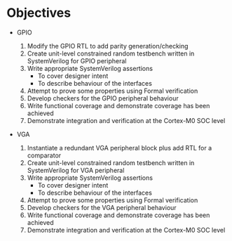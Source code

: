 # Objectives

- GPIO

  1. Modify the GPIO RTL to add parity generation/checking
  2. Create unit-level constrained random testbench written in SystemVerilog for GPIO peripheral
  3. Write appropriate SystemVerilog assertions
     - To cover designer intent
     - To describe behaviour of the interfaces
  4. Attempt to prove some properties using Formal verification
  5. Develop checkers for the GPIO peripheral behaviour
  6. Write functional coverage and demonstrate coverage has been achieved
  7. Demonstrate integration and verification at the Cortex-M0 SOC level

- VGA

  1. Instantiate a redundant VGA peripheral block plus add RTL for a comparator
  2. Create unit-level constrained random testbench written in SystemVerilog for VGA peripheral
  3. Write appropriate SystemVerilog assertions
     - To cover designer intent
     - To describe behaviour of the interfaces
  4. Attempt to prove some properties using Formal verification
  5. Develop checkers for the VGA peripheral behaviour
  6. Write functional coverage and demonstrate coverage has been achieved
  7. Demonstrate integration and verification at the Cortex-M0 SOC level
